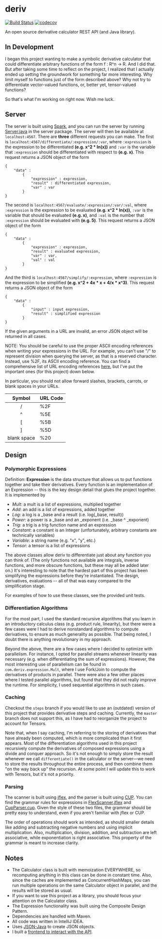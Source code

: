 # deriv 
[![Build Status](https://travis-ci.com/horeilly1101/deriv.svg?branch=master)](https://travis-ci.com/horeilly1101/deriv)
[![codecov](https://codecov.io/gh/horeilly1101/deriv/branch/master/graph/badge.svg)](https://codecov.io/gh/horeilly1101/deriv)

An open source derivative calculator REST API (and Java library).

## In Development

I began this project wanting to make a symbolic derivative calculator that could differentiate arbitrary functions of 
the form f : R^n -> R. And I did that. But after taking some time to reflect on the project, I realized that
I actually ended up setting the groundwork for something far more interesting. Why limit myself to functions 
just of the form described above? Why not try to differentiate vector-valued functions, or, better yet, 
tensor-valued functions?

So that's what I'm working on right now. Wish me luck.

## Server

The server is built using [Spark](http://sparkjava.com/), and you can run the server by running 
[Server.java](src/main/java/com/deriv/server/Server.java) in the server package. The server will then be available
at `localhost:4567`. There are **three** different requests you can make. The first is
`localhost:4567/differentiate/:expression/:var`, where `:expression` is the expression to be differentiated 
**(e.g. x^2 &ast; ln(x))** and `:var` is the variable that `:expression` should be differentiated with respect to 
**(e.g. x)**. This request returns a JSON object of the form

    { 
        "data" :   
            {  
                "expression" : expression,
                "result" : differentiated expression,
                "var" : var
            }
    }
    
The second is `localhost:4567/evaluate/:expression/:var/:val`, where `:expression` is the expression to be 
evaluated **(e.g. x^2 &ast; ln(x))**, `:var` is the variable that should be evaluated **(e.g. x)**, and `:val` is the number 
that `:expression` should be evaluated with **(e.g. 5)**. This request returns a JSON object of the form
              
    { 
        "data" :   
            {  
                "expression" : expression,
                "result" : evaluated expression,
                "var" : var,
                "val" : val
            }
    }
    
And the third is `localhost:4567/simplify/:expression`, where `:expression` is the expression to be simplified
**(e.g. x^2 + 4x &ast; x + 4/x &ast; x^3)**. This request returns a JSON object of the form

    { 
        "data" :   
            {  
                "input" : input expression,
                "result" : simplified expression
            }
    }
    
If the given arguments in a URL are invalid, an error JSON object will be returned in all cases.
    
NOTE: You should be careful to use the proper ASCII encoding references when writing your expressions in the URL.
For example, you can't use "/" to represent division when querying the server, as that is a reserved character.
Instead, use %2F, its ASCII encoding reference. You can find a comprehensive list of URL encoding references
[here](https://www.w3schools.com/tags/ref_urlencode.asp), but I've put the important ones (for this project) down
below.

In particular, you should not allow forward slashes, brackets, carrots, or blank spaces in your URLs.

|    Symbol   | URL Code |
|:-----------:|----------|
|      /      |    %2F   |
|      ^      |    %5E   |
|      [      |    %5B   |
|      ]      |    %5D   |
| blank space |    %20   |

## Design

### Polymorphic Expressions

Definition: **Expression** is the data structure that allows us to put functions together and take their 
derivatives. Every function is an implementation of an Expression -- this is the key design detail that glues 
the project together. It is implemented by

- *Mult*: a mult is a list of expressions, multiplied together
- *Add*: an add is a list of expressions, added together
- *Log*: a log is a _base and a result (i.e. log(_base, result))
- *Power*: a power is a _base and an _exponent (i.e. _base ^ _exponent)
- *Trig*: a trig is a trig function name and an expression
- *Constant*: a constant is an Integer (unfortunately, arbitrary constants are technically variables)
- *Variable*: a string name (e.g. "x", "y", etc.)
- *Tensor*: a tensor is a list of expressions

The above classes allow deriv to differentiate just about any function you can think of. (The only functions not
available are integrals, inverse functions, and more obscure functions, but these may all be added later on.) It's
interesting to note that the hardest part of this project has been simplifying the expressions before they're
instantiated. The design, derivatives, evaluations -- all of that was easy compared to the simplification stage.

For examples of how to use these classes, see the provided unit tests.

### Differentiation Algorithms

For the most part, I used the standard recursive algorithms that you learn in an introductory calculus class (e.g.
product rule, linearity), but there were a few cases were I had to derive nonstandard algorithms to compute
derivatives, to ensure as much generality as possible. That being noted, I doubt there is anything revolutionary 
in my approach.

Beyond the above, there are a few cases where I decided to optimize with parallelism. For instance, I opted for 
parallel streams whenever linearity was necessary (e.g. when differentiating the sum of expressions). However,
the most interesting use of parallelism can be found in `com.deriv.expression.Mult`, where I use Fork/Join
to compute the derivatives of products in parallel. There were also a few other places where I tested parallel 
algorithms, but found that they did not really improve the runtime. For simplicity, I used sequential algorithms 
in such cases.

### Caching

Checkout the `steps` branch if you would like to use an (outdated) version of this project that provides derivative
steps and caching. Currently, the `master` branch does not support this, as I have had to reorganize the project
to account for Tensors.

Note that, when I say caching, I'm referring to the storing of derivatives that have already been computed, which is 
more complicated than it first appears. Most of the differentiation algorithms used in this project recursively 
compute the derivatives of composed expressions using a divide and conquer approach. So it's not enough to simply
store the result whenever we call `differentiate()` in the calculator or the server—we need to store the results
throughout the entire process, and then combine them "on the way back up" the recursion. At some point I will update
this to work with Tensors, but it's not a priority.

### Parsing

The scanner is built using [jflex](http://jflex.de/manual.html), and the parser is built using 
[CUP](http://jflex.de/manual.html). You can find the grammar rules for expressions in 
[FlexScanner.jflex](src/main/jflex/com/deriv/parser/FlexScanner.jflex) and 
[CupParser.cup](src/main/cup/com/deriv/parser/CupParser.cup). Given the style of these two files, the 
grammar should be pretty easy to understand, even if you aren't familiar with jflex or CUP.

The order of operations should work as intended, as should smaller details like adding and subtracting
negative numbers and using implicit multiplication. Also, multiplication, division, addition, and 
subtraction are left associative, while exponentiation is right associative. This property of the 
grammar is meant to increase clarity.

## Notes

- The Calculator class is built with memoization EVERYWHERE, so recomputing anything in this class can be
done in constant time. Also, since the caches are implemented as ConcurrentHashMaps, you can run multiple 
operations on the same Calculator object in parallel, and the results will be stored as usual.
- If you want to use this project as a library, you should focus your attention on the Calculator class.
- The Expression functionality was built using the Composite Design Pattern.
- Dependencies are handled with Maven.
- All code was written in IntelliJ IDEA.
- Uses [JSON-Java](https://github.com/stleary/JSON-java) to create JSON objects.
- I built a [frontend to interact with the API](https://www.github.com/horeilly1101/deriv-frontend).